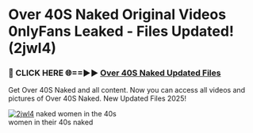 # Over 40S Naked Original Videos 0nlyFans Leaked - Files Updated! (2jwl4)

<h3>🔴 CLICK HERE 🌐==►► <a href="https://tinyurl.com/yckcrads" rel="nofollow">Over 40S Naked Updated Files</a></h3>

Get Over 40S Naked and all content. Now you can access all videos and pictures of Over 40S Naked. New Updated Files 2025!

[![2jwl4](https://i.imgur.com/hpKpOFt.gif)](https://tinyurl.com/yckcrads)
naked women in the 40s<br>
women in their 40s naked